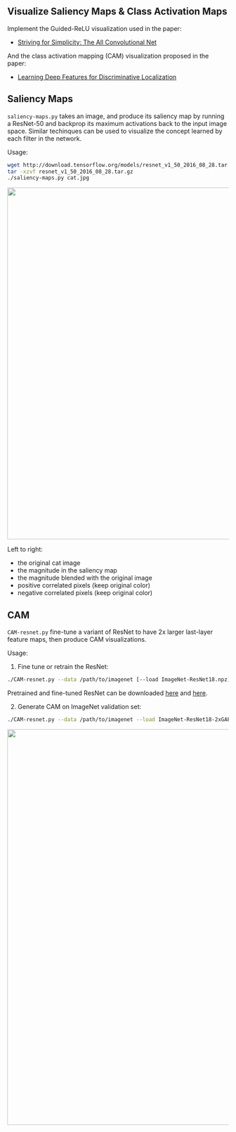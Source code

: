 ## Visualize Saliency Maps & Class Activation Maps

Implement the Guided-ReLU visualization used in the paper:

* [Striving for Simplicity: The All Convolutional Net](https://arxiv.org/abs/1412.6806)

And the class activation mapping (CAM) visualization proposed in the paper:

* [Learning Deep Features for Discriminative Localization](http://cnnlocalization.csail.mit.edu/)


## Saliency Maps
`saliency-maps.py` takes an image, and produce its saliency map by running a ResNet-50 and backprop its maximum
activations back to the input image space.
Similar techinques can be used to visualize the concept learned by each filter in the network.

Usage:
````bash
wget http://download.tensorflow.org/models/resnet_v1_50_2016_08_28.tar.gz
tar -xzvf resnet_v1_50_2016_08_28.tar.gz
./saliency-maps.py cat.jpg
````

<p align="center"> <img src="./guided-relu-demo.jpg" width="800"> </p>

Left to right:
+ the original cat image
+ the magnitude in the saliency map
+ the magnitude blended with the original image
+ positive correlated pixels (keep original color)
+ negative correlated pixels (keep original color)

## CAM
`CAM-resnet.py` fine-tune a variant of ResNet to have 2x larger last-layer feature maps, then produce CAM visualizations.

Usage:
1. Fine tune or retrain the ResNet:
```bash
./CAM-resnet.py --data /path/to/imagenet [--load ImageNet-ResNet18.npz] [--gpu 0,1,2,3]
```
Pretrained and fine-tuned ResNet can be downloaded
[here](https://drive.google.com/open?id=0B9IPQTvr2BBkTXBlZmh1cmlnQ0k) and [here](https://drive.google.com/open?id=0B9IPQTvr2BBkQk9qcmtGSERlNUk).

2. Generate CAM on ImageNet validation set:
```bash
./CAM-resnet.py --data /path/to/imagenet --load ImageNet-ResNet18-2xGAP.npz --cam
```

<p align="center"> <img src="./CAM-demo.jpg" width="900"> </p>
